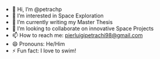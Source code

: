 - 👋 Hi, I’m @petrachp
- 👀 I’m interested in Space Exploration
- 🌱 I’m currently writing my Master Thesis
- 💞️ I’m looking to collaborate on innovative Space Projects
- 📫 How to reach me: pierluigipetrachi98@gmail.com 
- 😄 Pronouns: He/Him
- ⚡ Fun fact: I love to swim!

<!---
petrachp/petrachp is a ✨ special ✨ repository because its `README.md` (this file) appears on your GitHub profile.
You can click the Preview link to take a look at your changes.
--->
